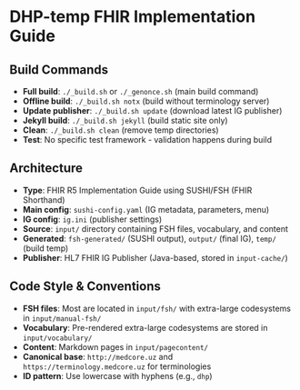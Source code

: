 # DHP-temp FHIR Implementation Guide

## Build Commands
- **Full build**: `./_build.sh` or `./_genonce.sh` (main build command)
- **Offline build**: `./_build.sh notx` (build without terminology server)
- **Update publisher**: `./_build.sh update` (download latest IG publisher)
- **Jekyll build**: `./_build.sh jekyll` (build static site only)
- **Clean**: `./_build.sh clean` (remove temp directories)
- **Test**: No specific test framework - validation happens during build

## Architecture
- **Type**: FHIR R5 Implementation Guide using SUSHI/FSH (FHIR Shorthand)
- **Main config**: `sushi-config.yaml` (IG metadata, parameters, menu)
- **IG config**: `ig.ini` (publisher settings)
- **Source**: `input/` directory containing FSH files, vocabulary, and content
- **Generated**: `fsh-generated/` (SUSHI output), `output/` (final IG), `temp/` (build temp)
- **Publisher**: HL7 FHIR IG Publisher (Java-based, stored in `input-cache/`)

## Code Style & Conventions
- **FSH files**: Most are located in `input/fsh/` with extra-large codesystems in `input/manual-fsh/`
- **Vocabulary**: Pre-rendered extra-large codesystems are stored in `input/vocabulary/`
- **Content**: Markdown pages in `input/pagecontent/`
- **Canonical base**: `http://medcore.uz` and `https://terminology.medcore.uz` for terminologies
- **ID pattern**: Use lowercase with hyphens (e.g., `dhp`)
